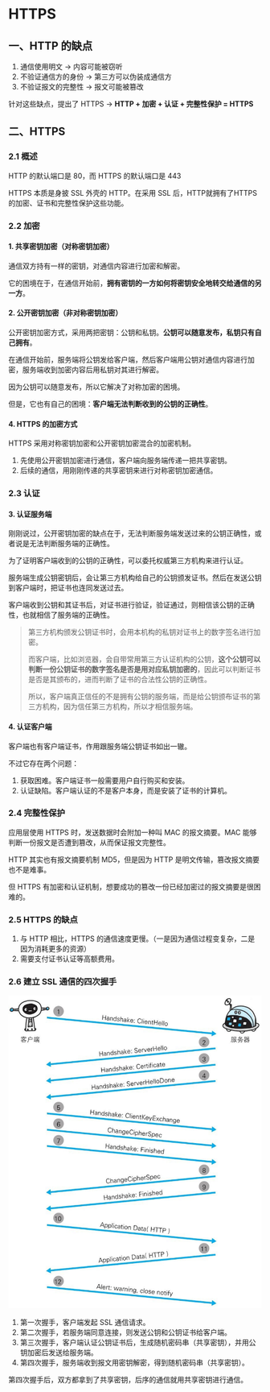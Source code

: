 # HTTPS
## 一、HTTP 的缺点
1. 通信使用明文 → 内容可能被窃听
2. 不验证通信方的身份 → 第三方可以伪装成通信方
3. 不验证报文的完整性 → 报文可能被篡改

针对这些缺点，提出了 HTTPS → **HTTP + 加密 + 认证 + 完整性保护 = HTTPS**

## 二、HTTPS
### 2.1 概述
HTTP 的默认端口是 80，而 HTTPS 的默认端口是 443

HTTPS 本质是身披 SSL 外壳的 HTTP。在采用 SSL 后，HTTP就拥有了HTTPS的加密、证书和完整性保护这些功能。
### 2.2 加密

#### 1. 共享密钥加密（对称密钥加密）
通信双方持有一样的密钥，对通信内容进行加密和解密。

它的困境在于，在通信开始前，**拥有密钥的一方如何将密钥安全地转交给通信的另一方**。

#### 2. 公开密钥加密（非对称密钥加密）
公开密钥加密方式，采用两把密钥：公钥和私钥。**公钥可以随意发布，私钥只有自己拥有**。

在通信开始前，服务端将公钥发给客户端，然后客户端用公钥对通信内容进行加密，服务端收到加密内容后用私钥对其进行解密。

因为公钥可以随意发布，所以它解决了对称加密的困境。

但是，它也有自己的困境：**客户端无法判断收到的公钥的正确性**。



#### 4. HTTPS 的加密方式

HTTPS 采用对称密钥加密和公开密钥加密混合的加密机制。

1. 先使用公开密钥加密进行通信，客户端向服务端传递一把共享密钥。
2. 后续的通信，用刚刚传递的共享密钥来进行对称密钥加密通信。

### 2.3 认证
#### 3. 认证服务端
刚刚说过，公开密钥加密的缺点在于，无法判断服务端发送过来的公钥正确性，或者说是无法判断服务端的正确性。

为了证明客户端收到的公钥的正确性，可以委托权威第三方机构来进行认证。

服务端生成公钥密钥后，会让第三方机构给自己的公钥颁发证书。然后在发送公钥到客户端时，把证书也连同发送过去。

客户端收到公钥和其证书后，对证书进行验证，验证通过，则相信该公钥的正确性，也就相信了服务端的正确性。

> 第三方机构颁发公钥证书时，会用本机构的私钥对证书上的数字签名进行加密。
> 
> 而客户端，比如浏览器，会自带常用第三方认证机构的公钥，**这个公钥可以判断一份公钥证书的数字签名是否是用对应私钥加密的**，因此可以判断证书是否是其颁布的，进而判断了证书的合法性公钥的正确性。
> 
> 所以，客户端真正信任的不是拥有公钥的服务端，而是给公钥颁布证书的第三方机构，因为信任第三方机构，所以才相信服务端。

#### 4. 认证客户端
客户端也有客户端证书，作用跟服务端公钥证书如出一辙。

不过它存在两个问题：
1. 获取困难。客户端证书一般需要用户自行购买和安装。
2. 认证缺陷。客户端认证的不是客户本身，而是安装了证书的计算机。

### 2.4 完整性保护
应用层使用 HTTPS 时，发送数据时会附加一种叫 MAC 的报文摘要。MAC 能够判断一份报文是否遭到篡改，从而保证报文完整性。

HTTP 其实也有报文摘要机制 MD5，但是因为 HTTP 是明文传输，篡改报文摘要也不是难事。

但 HTTPS 有加密和认证机制，想要成功的篡改一份已经加密过的报文摘要是很困难的。

### 2.5 HTTPS 的缺点
1. 与 HTTP 相比，HTTPS 的通信速度更慢。（一是因为通信过程变复杂，二是因为消耗更多的资源）
2. 需要支付证书认证等高额费用。

### 2.6 建立 SSL 通信的四次握手
![](./HTTPS四次握手.jfif)

1. 第一次握手，客户端发起 SSL 通信请求。
2. 第二次握手，若服务端同意连接，则发送公钥和公钥证书给客户端。
3. 第三次握手，客户端认证公钥证书后，生成随机密码串（共享密钥），并用公钥加密后发送给服务端。
4. 第四次握手，服务端收到报文用密钥解密，得到随机密码串（共享密钥）。

第四次握手后，双方都拿到了共享密钥，后序的通信就用共享密钥进行通信。

